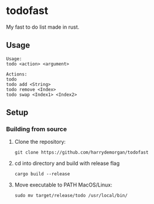 # todofast

My fast to do list made in rust.

## Usage
```
Usage:
todo <action> <argument>

Actions:
todo
todo add <String>
todo remove <Index>
todo swap <Index1> <Index2>
```

## Setup

### Building from source
1. Clone the repository:
   ```
   git clone https://github.com/harrydemorgan/todofast
   ```
2. cd into directory and build with release flag
   ```
   cargo build --release
   ```
3. Move executable to PATH
   MacOS/Linux:
   ```
   sudo mv target/release/todo /usr/local/bin/
   ```
